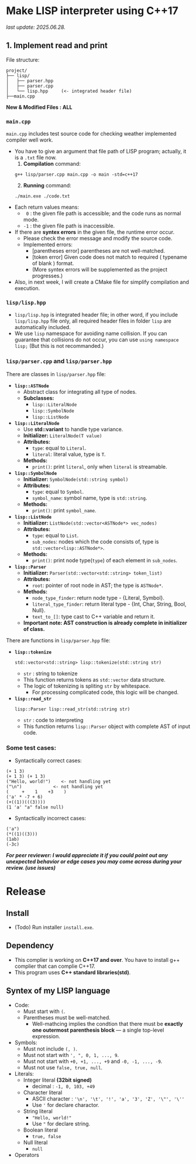 # Make LISP interpreter using C++17

*last update: 2025.06.28.*

## 1. Implement read and print

File structure:

```
project/
├── lisp/
│   ├── parser.hpp
│   ├── parser.cpp
│   └── lisp.hpp     (<- integrated header file)  
├──main.cpp
```

**New & Modified Files : ALL**

### `main.cpp`

`main.cpp` includes test source code for checking weather implemented compiler well work.

- You have to give an argument that file path of LISP program; actually, it is a `.txt` file now.
  1. **Compilation** command:
    ```
    g++ lisp/parser.cpp main.cpp -o main -std=c++17
    ```
  2. **Running** command:
    ```
    ./main.exe ./code.txt
    ```
- Each return values means:
  - ` 0` : the given file path is accessible; and the code runs as normal mode.
  - `-1` : the given file path is inaccessible.
- If there are **syntex errors** in the given file, the runtime error occur.  
  - Please check the error message and modify the source code.
  - Implemented errors:
    - [parentheses error] parentheses are not well-matched.
    - [token error] Given code does not match to required ( typename of blank ) format.
    - (More syntex errors will be supplemented as the project progresses.)
- Also, in next week, I will create a CMake file for simplify compilation and execution.

### `lisp/lisp.hpp`
- `lisp/lisp.hpp` is integrated header file; in other word, if you include `lisp/lisp.hpp` file only, all required header files in folder `lisp` are automatically included.
- We use `lisp` namespace for avoiding name collision. If you can guarantee that collisions do not occur, you can use `using namespace lisp;` (But this is not recommanded.)

### `lisp/parser.cpp` and `lisp/parser.hpp`
There are classes in `lisp/parser.hpp` file:
- **`lisp::ASTNode`**
  - Abstract class for integrating all type of nodes.
  - **Subclasses:**
    - `lisp::LiteralNode`
    - `lisp::SymbolNode`
    - `lisp::ListNode`
- **`lisp::LiteralNode`**
  - Use **std::variant** to handle type variance.
  - **Initializer:** `LiteralNode(T value)`
  - **Attributes:**
    - `type`: equal to `Literal`.
    - `literal`: literal value, type is `T`.
  - **Methods:**
    - `print()`: print `literal`, only when `literal` is streamable.
- **`lisp::SymbolNode`**
  - **Initializer:** `SymbolNode(std::string symbol)`
  - **Attributes:**
    - `type`: equal to `Symbol`.
    - `symbol_name`: symbol name, type is `std::string`.
  - **Methods:**
    - `print()`: print `symbol_name`.
- **`lisp::ListNode`**
  - **Initializer:** `ListNode(std::vector<ASTNode*> vec_nodes)`
  - **Attributes:**
    - `type`: equal to `List`.
    - `sub_nodes`: nodes which the code consists of, type is `std::vector<lisp::ASTNode*>`.
  - **Methods:**
    - `print()`: print node type(`type`) of each element in `sub_nodes`.
- **`lisp::Parser`**
  - **Initializer:** `Parser(std::vector<std::string> token_list)`
  - **Attributes:**
    - `root`: pointer of root node in AST; the type is `ASTNode*`.
  - **Methods:**
    - `node_type_finder`: return node type - {Literal, Symbol}.
    - `literal_type_finder`: return literal type - {Int, Char, String, Bool, Null}.
    - `text_to_[]`: type cast to C++ variable and return it.
  - **Important note: AST construction is already complete in initializer of class.**

There are functions in `lisp/parser.hpp` file:
- **`lisp::tokenize`**
  ```
  std::vector<std::string> lisp::tokenize(std::string str)
  ```
  - `str` : string to tokenize
  - This function returns tokens as `std::vector` data structure.
  - The logic of tokenizing is spliting `str` by whitespace.
    - For processing complicated code, this logic will be changed.
- **`lisp::read_str`**
  ```
  lisp::Parser lisp::read_str(std::string str)
  ```
  - `str` : code to interpreting
  - This function returns `lisp::Parser` object with complete AST of input code.

### Some test cases:
- Syntactically correct cases:
```
(+ 1 3)
(+ 1 3) (+ 1 3)
("Hello, world!")    <- not handling yet
("\n")            <- not handling yet
(     +    1    +3    )
('a' * -7 + 6)
(+((1))(((3))))
(1 'a' "a" false null)
```

- Syntactically incorrect cases:
```
('a")
(*((1)((3)))
(1ab)
(-3c)
```

***For peer reviewer: I would appreciate it if you could point out any unexpected behavior or edge cases you may come across during your review. (use issues)***

<!-- ## 2. ~~

- Added errors:
  - undefined symbol error : included symbol have not been defined. -->

# Release

## Install
- (Todo) Run installer `install.exe`.

## Dependency
- This complier is working on **C++17 and over**. You have to install g++ complier that can complie C++17.
- This program uses **C++ standard libraries(std)**.

## Syntex of my LISP language
- Code:
  - Must start with `(`.
  - Parentheses must be well-matched.
    - Well-mathcing implies the condtion that there must be **exactly one outermost parenthesis block** — a single top-level expression.
- Symbols:
  - Must not include `(, )`.
  - Must not start with `', ", 0, 1, ..., 9`.
  - Must not start with `+0, +1, ..., +9` and `-0, -1, ..., -9`.
  - Must not use `false, true, null`.
- Literals:
  - Integer literal **(32bit signed)**
    - decimal : `-1, 0, 103, +49`
  - Character literal
    - ASCII character : `'\n', '\t', '!', 'a', '3', 'Z', '\"', '\''`
    - Use `'` for declare charactor.
  - String literal
    - `"Hello, world!"`
    - Use `"` for declare string.
  - Boolean literal
    - `true, false`
  - Null literal
    - `null`
- Operators